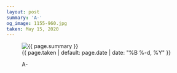 ```yaml
---
layout: post
summary: 'A-'
og_image: 1155-960.jpg
taken: May 15, 2020
---
```


<figure class="post">
 <img alt="{{ page.summary }}" sizes="(min-width: 700px) 50vw, calc(100vw - 2rem)" src="{{ site.assets_url }}/1155-480.jpg" srcset="{{ site.assets_url }}/1155-240.jpg 240w, {{ site.assets_url }}/1155-480.jpg 480w, {{ site.assets_url }}/1155-720.jpg 720w, {{ site.assets_url }}/1155-960.jpg 960w"/>
 <figcaption>
  <time>
   {{ page.taken | default: page.date | date: "%B %-d, %Y" }}
  </time>
  <p>
   A-
  </p>
 </figcaption>
</figure>
